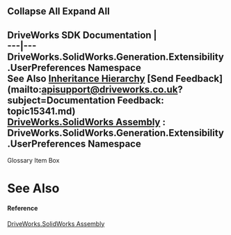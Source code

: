 Collapse All Expand All  
---  
DriveWorks SDK Documentation  |   
---|---  
DriveWorks.SolidWorks.Generation.Extensibility.UserPreferences Namespace   
See Also [Inheritance Hierarchy](topic15342.md) [Send Feedback](mailto:apisupport@driveworks.co.uk?subject=Documentation Feedback: topic15341.md)  
[DriveWorks.SolidWorks Assembly](topic13342.md) : DriveWorks.SolidWorks.Generation.Extensibility.UserPreferences Namespace  
---  
  
Glossary Item Box

# See Also

#### Reference

[DriveWorks.SolidWorks Assembly](topic13342.md)


